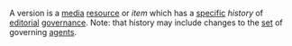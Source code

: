 A version is a [media](https://github.com/gcassel/Modular-Organization-Terminology/blob/master/terms/media.md) [resource](https://github.com/gcassel/Modular-Organization-Terminology/blob/master/terms/resource.md) or *item* which has a [specific](https://github.com/gcassel/Modular-Organization-Terminology/blob/master/terms/specific.md) *history* of [editorial](https://github.com/gcassel/Modular-Organization-Terminology/blob/master/terms/edit.md) [governance](https://github.com/gcassel/Modular-Organization-Terminology/blob/master/terms/governance.md).  Note: that history may include changes to the [set](https://github.com/gcassel/Modular-Organization-Terminology/blob/master/terms/set.md) of governing [agents](https://github.com/gcassel/Modular-Organization-Terminology/blob/master/terms/agent.md).
